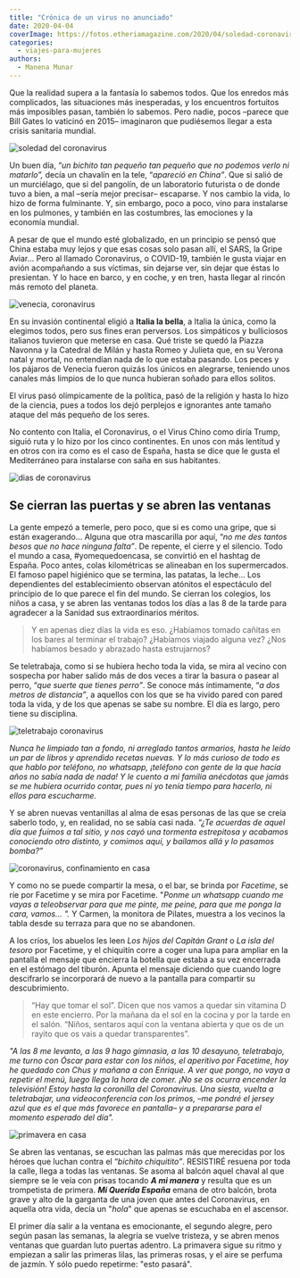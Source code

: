 ```yaml
---
title: "Crónica de un virus no anunciado"
date: 2020-04-04
coverImage: https://fotos.etheriamagazine.com/2020/04/soledad-coronavirus.jpg
categories: 
  - viajes-para-mujeres
authors: 
  - Manena Munar
---
```


Que la realidad supera a la fantasía lo sabemos todos. Que los enredos más complicados, 
las situaciones más inesperadas, y los encuentros fortuitos más imposibles pasan, 
también lo sabemos. Pero nadie, pocos –parece que Bill Gates lo vaticinó en 2015– 
imaginaron que pudiésemos llegar a esta crisis sanitaria mundial. 

![soledad del coronavirus](https://fotos.etheriamagazine.com/2020/04/soledad-coronavirus.jpg "La vida desde la ventana. © Alex Ivashenko")

Un buen día, “_un bichito tan pequeño tan pequeño que no podemos verlo ni matarlo”,_ 
decía un chavalín en la tele, “_apareció en China”_. Que si salió de un murciélago, que 
si del pangolín, de un laboratorio futurista o de donde tuvo a bien, a mal –sería mejor 
precisar– escaparse. Y nos cambio la vida, lo hizo de forma fulminante. Y, sin embargo, 
poco a poco, vino para instalarse en los pulmones, y también en las costumbres, las 
emociones y la economía mundial. 

A pesar de que el mundo esté globalizado, en un principio se pensó que China estaba muy 
lejos y que esas cosas solo pasan allí, el SARS, la Gripe Aviar… Pero al llamado 
Coronavirus, o COVID-19, también le gusta viajar en avión acompañando a sus víctimas, 
sin dejarse ver, sin dejar que éstas lo presientan. Y lo hace en barco, y en coche, y en 
tren, hasta llegar al rincón más remoto del planeta. 

![venecia, coronavirus](https://fotos.etheriamagazine.com/2020/04/venecia.jpg "Venecia. © Diego Gennaro")

En su invasión continental eligió a **Italia la bella**, a Italia la única, como la 
elegimos todos, pero sus fines eran perversos. Los simpáticos y bulliciosos italianos 
tuvieron que meterse en casa. Qué triste se quedó la Piazza Navonna y la Catedral de 
Milán y hasta Romeo y Julieta que, en su Verona natal y mortal, no entendían nada de lo 
que estaba pasando. Los peces y los pájaros de Venecia fueron quizás los únicos en 
alegrarse, teniendo unos canales más limpios de lo que nunca hubieran soñado para ellos 
solitos. 

El virus pasó olímpicamente de la política, pasó de la religión y hasta lo hizo de la 
ciencia, pues a todos los dejó perplejos e ignorantes ante tamaño ataque del más pequeño 
de los seres. 

No contento con Italia, el Coronavirus, o el Virus Chino como diría Trump, siguió ruta y 
lo hizo por los cinco continentes. En unos con más lentitud y en otros con ira como es 
el caso de España, hasta se dice que le gusta el Mediterráneo para instalarse con saña 
en sus habitantes. 

![dias de coronavirus](https://fotos.etheriamagazine.com/2020/04/soledad-confinamiento.jpg "Días de reflexión. © Engin Akyurt")

## Se cierran las puertas y se abren las ventanas

La gente empezó a temerle, pero poco, que si es como una gripe, que si están 
exagerando... Alguna que otra mascarilla por aquí, “_no me des tantos besos que no hace 
ninguna falta”_. De repente, el cierre y el silencio. Todo el mundo a casa, 
#yomequedoencasa, se convirtió en el hashtag de España. Poco antes, colas kilométricas 
se alineaban en los supermercados. El famoso papel higiénico que se termina, las 
patatas, la leche... Los dependientes del establecimiento observan atónitos el 
espectáculo del principio de lo que parece el fin del mundo. Se cierran los colegios, 
los niños a casa, y se abren las ventanas todos los días a las 8 de la tarde para 
agradecer a la Sanidad sus extraordinarios méritos. 

> Y en apenas diez días la vida es eso. ¿Habíamos tomado cañitas en los bares al terminar 
> el trabajo? ¿Habíamos viajado alguna vez? ¿Nos habíamos besado y abrazado hasta 
> estrujarnos? 

Se teletrabaja, como si se hubiera hecho toda la vida, se mira al vecino con sospecha 
por haber salido más de dos veces a tirar la basura o pasear al perro, “_que suerte que 
tienes perro”_. Se conoce más íntimamente, “_a dos metros de distancia”_, a aquellos con 
los que se ha vivido pared con pared toda la vida, y de los que apenas se sabe su 
nombre. El día es largo, pero tiene su disciplina. 

![teletrabajo coronavirus](https://fotos.etheriamagazine.com/2020/04/teletrabajo-coronavirus.jpg "Trabajo y conciliación, el gran hándicap. © Charles Deluvio")

_Nunca he limpiado tan a fondo, ni arreglado tantos armarios, hasta he leído un par de 
libros y aprendido recetas nuevas. Y lo más curioso de todo es que hablo por teléfono, 
no whatsapp, ¡teléfono con gente de la que hacía años no sabía nada de nada! Y le cuento 
a mi familia anécdotas que jamás se me hubiera ocurrido contar, pues ni yo tenía tiempo 
para hacerlo, ni ellos para escucharme._ 

Y se abren nuevas ventanillas al alma de esas personas de las que se creía saberlo todo, 
y, en realidad, no se sabía casi nada. _“¿Te acuerdas de aquel día que fuimos a tal 
sitio, y nos cayó una tormenta estrepitosa y acabamos conociendo otro distinto, y 
comimos aquí, y bailamos allá y lo pasamos bomba?”_ 

![coronavirus, confinamiento en casa](https://fotos.etheriamagazine.com/2020/04/confinamiento-coronavirus-casa.jpg "Nos quedamos en casa. © Jessica Rockowitz")

Y como no se puede compartir la mesa, o el bar, se brinda por _Facetime_, se ríe por 
Facetime y se mira por Facetime. "_Ponme un whatsapp cuando me vayas a teleobservar para 
que me pinte, me peine, para que me ponga la cara, vamos… "._ Y Carmen, la monitora de 
Pilates, muestra a los vecinos la tabla desde su terraza para que no se abandonen. 

A los críos, los abuelos les leen _Los hijos del Capitán Grant_ o _La isla del tesoro_ 
por Facetime, y el chiquitín corre a coger una lupa para ampliar en la pantalla el 
mensaje que encierra la botella que estaba a su vez encerrada en el estómago del 
tiburón. Apunta el mensaje diciendo que cuando logre descifrarlo se incorporará de nuevo 
a la pantalla para compartir su descubrimiento. 

> “Hay que tomar el sol”. Dicen que nos vamos a quedar sin vitamina D en este encierro. 
> Por la mañana da el sol en la cocina y por la tarde en el salón. “Niños, sentaros aquí 
> con la ventana abierta y que os de un rayito que os vais a quedar transparentes”. 

_"A las 8 me levanto, a las 9 hago gimnasia, a las 10 desayuno, teletrabajo, me turno 
con Óscar para estar con los niños, el aperitivo por Facetime, hoy he quedado con Chus y 
mañana a con Enrique. A ver que pongo, no vaya a repetir el menú, luego llega la hora de 
comer. ¡No se os ocurra encender la televisión! Estoy hasta la coronilla del 
Coronavirus. Una siesta, vuelta a teletrabajar, una videoconferencia con los primos, –me 
pondré el jersey azul que es el que más favorece en pantalla– y a prepararse para el 
momento esperado del día"._ 

![primavera en casa](https://fotos.etheriamagazine.com/2020/04/jardines-primavera.jpg "Y la primavera sigue su curso... © Sergey Shmidt")

Se abren las ventanas, se escuchan las palmas más que merecidas por los héroes que 
luchan contra el “_bichito chiquitito”_. RESISTIRÉ resuena por toda la calle, llega a 
todas las ventanas. Se asoma al balcón aquel chaval al que siempre se le veía con prisas 
tocando _**A mi manera**_ y resulta que es un trompetista de primera. _**Mi Querida 
España**_ emana de otro balcón, brota grave y alto de la garganta de una joven que antes 
del Coronavirus, en aquella otra vida, decía un "_hola_" que apenas se escuchaba en el 
ascensor. 

El primer día salir a la ventana es emocionante, el segundo alegre, pero según pasan las 
semanas, la alegría se vuelve tristeza, y se abren menos ventanas que guardan luto 
puertas adentro. La primavera sigue su ritmo y empiezan a salir las primeras lilas, las 
primeras rosas, y el aire se perfuma de jazmín. Y sólo puedo repetirme: "esto pasará".
